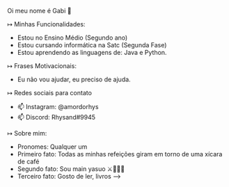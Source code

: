 Oi meu nome é Gabi 👋

↦ Minhas Funcionalidades:

-  Estou no Ensino Médio (Segundo ano)
-  Estou cursando informática na Satc (Segunda Fase)
-  Estou aprendendo as linguagens de: Java e Python.

↦ Frases Motivacionais: 

-  Eu não vou ajudar, eu preciso de ajuda.

↦ Redes sociais para contato

- 📫 Instagram: @amordorhys
- 📫 Discord: Rhysand#9945

↦ Sobre mim:

-  Pronomes: Qualquer um
-  Primeiro fato: Todas as minhas refeições giram em torno de uma xícara de café
-  Segundo fato: Sou main yasuo ⚔🍃😈💀
-  Terceiro fato: Gosto de ler, livros
-->
